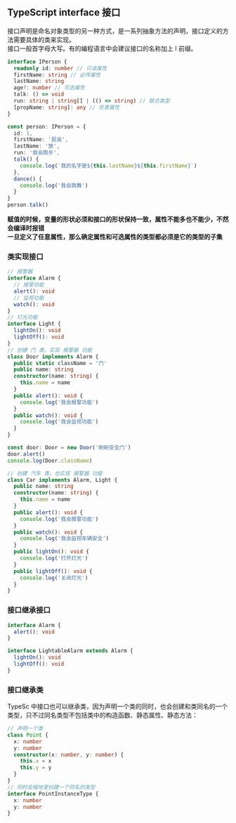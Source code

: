 ## TypeScript interface 接口

接口声明是命名对象类型的另一种方式，是一系列抽象方法的声明，接口定义的方法需要具体的类来实现。  
接口一般首字母大写。有的编程语言中会建议接口的名称加上 I 前缀。

```typescript
interface IPerson {
  readonly id: number // 只读属性
  firstName: string // 必传属性
  lastName: string
  age?: number // 可选属性
  talk: () => void
  run: string | string[] | (() => string) // 联合类型
  [propName: string]: any // 任意属性
}

const person: IPerson = {
  id: 1,
  firstName: '屁虫',
  lastName: '放',
  run: '我会跑步',
  talk() {
    console.log(`我的名字是${this.lastName}${this.firstName}`)
  },
  dance() {
    console.log('我会跳舞')
  }
}
person.talk()
```

**赋值的时候，变量的形状必须和接口的形状保持一致，属性不能多也不能少，不然会编译时报错**  
**一旦定义了任意属性，那么确定属性和可选属性的类型都必须是它的类型的子集**

### 类实现接口

```typescript
// 报警器
interface Alarm {
  // 报警功能
  alert(): void
  // 监视功能
  watch(): void
}
// 灯光功能
interface Light {
  lightOn(): void
  lightOff(): void
}
// 创建 门 类，实现 报警器 功能
class Door implements Alarm {
  public static className = '门'
  public name: string
  constructor(name: string) {
    this.name = name
  }
  public alert(): void {
    console.log('我会报警功能')
  }
  public watch(): void {
    console.log('我会监视功能')
  }
}

const door: Door = new Door('盼盼安全门')
door.alert()
console.log(Door.className)

// 创建 汽车 类，也实现 报警器 功能
class Car implements Alarm, Light {
  public name: string
  constructor(name: string) {
    this.name = name
  }
  public alert(): void {
    console.log('我会报警功能')
  }
  public watch(): void {
    console.log('我会监视车辆安全')
  }
  public lightOn(): void {
    console.log('打开灯光')
  }
  public lightOff(): void {
    console.log('关闭灯光')
  }
}
```

### 接口继承接口

```typescript
interface Alarm {
  alert(): void
}

interface LightableAlarm extends Alarm {
  lightOn(): void
  lightOff(): void
}
```

### 接口继承类

TypeSc 中接口也可以继承类，因为声明一个类的同时，也会创建和类同名的一个类型，只不过同名类型不包括类中的构造函数、静态属性、静态方法：

```typescript
// 声明一个类
class Point {
  x: number
  y: number
  constructor(x: number, y: number) {
    this.x = x
    this.y = y
  }
}
// 同时会暗地里创建一个同名的类型
interface PointInstanceType {
  x: number
  y: number
}
```

